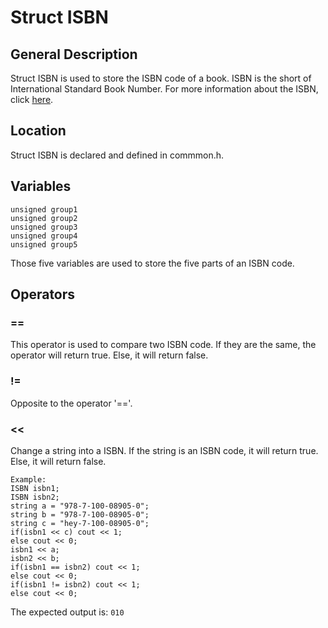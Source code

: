 # Struct ISBN
## General Description
Struct ISBN is used to store the ISBN code of a book. ISBN is the short of International Standard Book Number. For more information about the ISBN, click [here](http://en.wikipedia.org/wiki/International_Standard_Book_Number).
## Location
Struct ISBN is declared and defined in commmon.h. 
## Variables
    unsigned group1  
    unsigned group2  
    unsigned group3  
    unsigned group4
    unsigned group5
Those five variables are used to store the five parts of an ISBN code.
## Operators
### ==
This operator is used to compare two ISBN code. If they are the same, the operator will return true. Else, it will return false.   
### !=
Opposite to the operator '=='.
### <<
Change a string into a ISBN. If the string is an ISBN code, it will return true. Else, it will return false.  

    Example:  
    ISBN isbn1;  
    ISBN isbn2;  
    string a = "978-7-100-08905-0";  
    string b = "978-7-100-08905-0";  
    string c = "hey-7-100-08905-0";  
    if(isbn1 << c) cout << 1;  
    else cout << 0;  
    isbn1 << a;  
    isbn2 << b;  
    if(isbn1 == isbn2) cout << 1;  
    else cout << 0;  
    if(isbn1 != isbn2) cout << 1;  
    else cout << 0;  

The expected output is: `010`